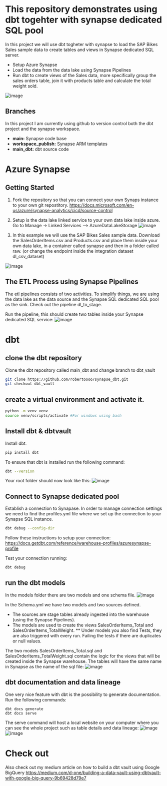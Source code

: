 # This repository demonstrates using dbt togehter with synapse dedicated SQL pool
In this project we will use dbt togheter with synapse to load the SAP Bikes Sales sample data to create tables and views in Synapse dedicated SQL server.
* Setup Azure Synapse
* Load the data from the data lake using Synapse Pipelines
* Run dbt to create views of the Sales data, more specifically group the sales orders table, join it with products table and calculate the total weight sold.

![image](https://user-images.githubusercontent.com/16771332/147192701-ccfcbfe2-d3c4-4c04-813d-769ab41b5a55.png)


## Branches
In this project I am currently using github to version control both the dbt project and the synapse workspace.

* **main:** Synapse code base
* **workspace_publish:** Synapse ARM templates
* **main_dbt:** dbt source code

# Azure Synapse
## Getting Started
1. Fork the repository so that you can connect your own Synaps instance to your own git repostitory. https://docs.microsoft.com/en-us/azure/synapse-analytics/cicd/source-control
2. Setup is the data lake linked service to your own data lake inside azure.
Go to Manage -> Linked Services --> AzureDataLakeStorage
![image](https://user-images.githubusercontent.com/16771332/147113976-1d6e603e-41c2-4256-af0c-8759e5074d76.png)

3. In this example we will use the SAP Bikes Sales sample data.
Download the SalesOrderItems.csv and Products.csv and place them inside your own data lake, in a container called synapse and then in a folder called raw. (or change the endpoint inside the integration dataset dl_csv_dataset)


![image](https://user-images.githubusercontent.com/16771332/147114182-6be7aebf-14f6-4260-aad2-f9c8636e5408.png)



## The ETL Process using Synapse Pipelines
The etl pipelines consists of two activities. To simplify things, we are using the data lake as the data source and the Synapse SQL dedicated SQL pool as the sink.
Check out the pipeline dl_to_stage.

Run the pipeline, this should create two tables inside your Synapse dedicated SQL service:
![image](https://user-images.githubusercontent.com/16771332/147113220-63280700-be08-4b24-aa9e-732f62743ab4.png)


# dbt
## clone the dbt repository
Clone the dbt repository called main_dbt and change branch to dbt_vault
```sh
git clone https://github.com/robertoooo/synapse_dbt.git
git checkout dbt_vault
```
## create a virtual environment and activate it.
```sh
python -m venv venv
source venv/scripts/activate #For windows using bash
```

## Install dbt & dbtvault
Install dbt.
```sh
pip install dbt
```
To ensure that dbt is installed run the following command:
```sh
dbt --version
```
Your root folder should now look like this:
![image](https://user-images.githubusercontent.com/16771332/147116905-4b670b6d-24e5-487c-9c9e-a4629eca3af9.png)

## Connect to Synapse dedicated pool
Establish a connection to Synapase.
In order to manage connection settings we need to find the profiles.yml file where we set up the connection to your Synapse SQL instance.

```sh
dbt debug --config-dir
```
Follow these instructions to setup your connection:
https://docs.getdbt.com/reference/warehouse-profiles/azuresynapse-profile

Test your connection running:
```sh
dbt debug
```

## run the dbt models
In the models folder there are two models and one schema file.
![image](https://user-images.githubusercontent.com/16771332/147122721-6ee0a092-089f-4b6c-9377-3bde1731982e.png)

In the Schema.yml we have two models and two sources defined.
* The sources are stage tables already ingested into the warehouse (using the Synapse Pipelines).
* The models are used to create the views  SalesOrderItems_Total and SalesOrderItems_TotalWeight. 
** Under models you also find Tests, they are also triggered with every run. Failing the tests if there are duplicates or null values.

The two models SalesOrderItems_Total.sql and SalesOrderItems_TotalWeight.sql contain the logic for the views that will be created inside the Synapse warehouse.
The tables will have the same name in Synapse as the name of the sql file:
![image](https://user-images.githubusercontent.com/16771332/147127947-c6c6b377-2424-4897-9fe0-4bbf4aff3c86.png)


## dbt documentation and data lineage
One very nice feature with dbt is the possibility to generate documentation.
Run the following commands: 
```
dbt docs generate
dbt docs serve
```
The serve command will host a local website on your computer where you can see the whole project such as table details and data lineage:
![image](https://user-images.githubusercontent.com/16771332/147128883-7de57c7d-3aed-4dc1-b96d-33c60c1f7205.png)
![image](https://user-images.githubusercontent.com/16771332/147128984-499df4e0-f0ab-4d87-9ed6-a3acf7fa96f6.png)


# Check out
Also check out my medium article on how to build a dbt vault using Google BigQuery
https://medium.com/d-one/building-a-data-vault-using-dbtvault-with-google-big-query-9b69428d79e7




